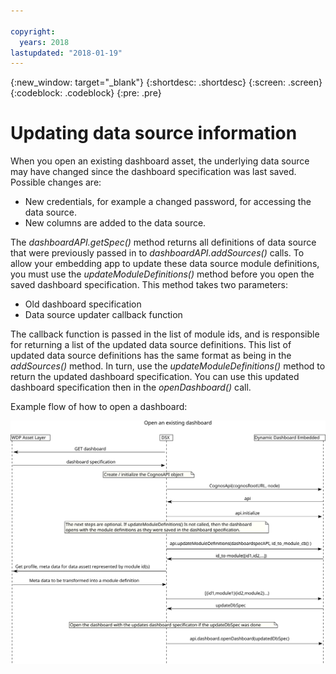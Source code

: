 ```yaml
---

copyright:
  years: 2018
lastupdated: "2018-01-19"
---
```


{:new_window: target="_blank"}
{:shortdesc: .shortdesc}
{:screen: .screen}
{:codeblock: .codeblock}
{:pre: .pre}

# Updating data source information

When you open an existing dashboard asset, the underlying data source may have changed since the dashboard specification was last saved. Possible changes are:
-	New credentials, for example a changed password, for accessing the data source.
-	New columns are added to the data source.

The *dashboardAPI.getSpec()* method returns all definitions of data source that were previously passed in to *dashboardAPI.addSources()*  calls. To allow your embedding app to update these data source module definitions, you must use the *updateModuleDefinitions()* method before you open the saved dashboard specification. This method takes two parameters:
-	Old dashboard specification
-	Data source updater callback function

The callback function is passed in the list of module ids, and is responsible for returning a list of the updated data source definitions. This list of updated data source definitions has the same format as being in the *addSources()* method. In turn, use the *updateModuleDefinitions()* method to return the updated dashboard specification. You can use this updated dashboard specification then in the *openDashboard()* call.

Example flow of how to open a dashboard:

![opendashboardflow](/images/opendashboardflow.svg "Open a dashboard flow")
